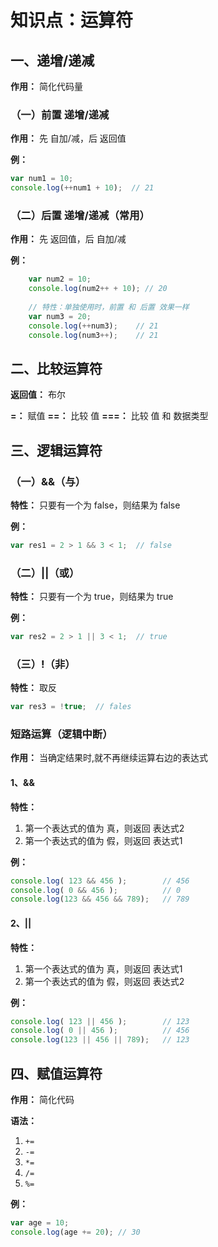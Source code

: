 # 知识点：运算符

## 一、递增/递减

**作用：** 简化代码量

### （一）前置 递增/递减

**作用：** 先 自加/减，后 返回值

**例：**
```js
var num1 = 10;
console.log(++num1 + 10);  // 21
```

### （二）后置 递增/递减（常用）

**作用：** 先 返回值，后 自加/减

**例：**
```js
    var num2 = 10;
    console.log(num2++ + 10); // 20
    
    // 特性：单独使用时，前置 和 后置 效果一样
    var num3 = 20;
    console.log(++num3);    // 21
    console.log(num3++);    // 21
```
    
## 二、比较运算符

**返回值：** 布尔

**=：** 赋值
**==：** 比较 值
**===：** 比较 值 和 数据类型

## 三、逻辑运算符

### （一）&&（与）

**特性：** 只要有一个为 false，则结果为 false

**例：**
```js
var res1 = 2 > 1 && 3 < 1;  // false
```

### （二）||（或）

**特性：** 只要有一个为 true，则结果为 true

**例：**
```js
var res2 = 2 > 1 || 3 < 1;  // true
```

### （三）!（非）

**特性：** 取反

```js
var res3 = !true;  // fales
```
### 短路运算（逻辑中断）

**作用：** 当确定结果时,就不再继续运算右边的表达式

#### 1、&&

**特性：**
1. 第一个表达式的值为 真，则返回 表达式2
2. 第一个表达式的值为 假，则返回 表达式1

**例：**
```js
console.log( 123 && 456 );        // 456
console.log( 0 && 456 );          // 0
console.log(123 && 456 && 789);   // 789
```
        
#### 2、||

**特性：**
1. 第一个表达式的值为 真，则返回 表达式1
2. 第一个表达式的值为 假，则返回 表达式2

**例：**
```js
console.log( 123 || 456 );        // 123
console.log( 0 || 456 );          // 456
console.log(123 || 456 || 789);   // 123
```
        
## 四、赋值运算符

**作用：** 简化代码

**语法：** 
1. `+=`
2. `-=`
3. `*=`
4. `/=`
5. `%=`

**例：**
```js
var age = 10;
console.log(age += 20); // 30
```